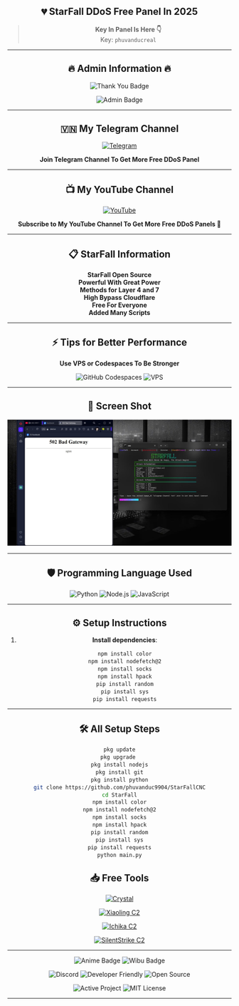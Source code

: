 <div align="center">

## 💔 **StarFall DDoS Free Panel In 2025**  
> **Key In Panel Is Here 👇**  
> Key: `phuvanducreal`

---

## 🔥 **Admin Information** 🔥

<p align="center">
    <img src="https://img.shields.io/badge/StarFall 💔-purple?style=for-the-badge&logo=thank-you&logoColor=white" alt="Thank You Badge">
</p>

<p align="center">
    <img src="https://img.shields.io/badge/Founder-PhuVanDuc-blue?style=for-the-badge&logo=github&logoColor=white" alt="Admin Badge">
</p>

---

## 🇻🇳 **My Telegram Channel**
<p align="center">
  <a href="https://t.me/+UTE4B-tDP945ZDU1">
    <img src="https://img.shields.io/badge/Telegram-Join%20Now-blue?logo=telegram&logoColor=white&style=for-the-badge" alt="Telegram">
  </a>
  <p align="center">
    <strong>Join Telegram Channel To Get More Free DDoS Panel</strong>
  </p>
</p>

---

## 📺 **My YouTube Channel**  
<p align="center">
  <a href="https://www.youtube.com/@phuvanducreal">
    <img src="https://img.shields.io/badge/YouTube-PhuVanDucReal-red?logo=youtube&logoColor=white&style=for-the-badge" alt="YouTube">
  </a>
  <p align="center">  
    <strong>Subscribe to My YouTube Channel To Get More Free DDoS Panels 💠</strong>
  </p>
</p>

---

## 📋 **StarFall Information**
<p align="center">
  <strong>StarFall Open Source</strong><br>
  <strong>Powerful With Great Power</strong><br>
  <strong>Methods for Layer 4 and 7</strong><br>
  <strong>High Bypass Cloudflare</strong><br>
  <strong>Free For Everyone</strong><br>
  <strong>Added Many Scripts</strong><br>
</p>

---

## ⚡ **Tips for Better Performance**  
<p align="center">
  <strong>Use VPS or Codespaces To Be Stronger</strong>
</p>

<p align="center">
    <img src="https://img.shields.io/badge/GitHub%20Codespaces-Enabled-blue?logo=github&logoColor=white&style=for-the-badge" alt="GitHub Codespaces">
    <img src="https://img.shields.io/badge/VPS-Recommended-red?style=for-the-badge" alt="VPS">
</p>

---


## 📸 **Screen Shot**
<p align="center">
  <img src="IMG_20250115_123339_362.jpg" alt="Screen Shot">
</p>

---

## 🛡️ **Programming Language Used**

<p align="center">
    <img src="https://img.shields.io/badge/python-3.12-blue?logo=python&logoColor=white&style=for-the-badge" alt="Python">
    <img src="https://img.shields.io/badge/node.js-16.x-green?logo=nodedotjs&logoColor=white&style=for-the-badge" alt="Node.js">
    <img src="https://img.shields.io/badge/JavaScript-ES6-yellow?logo=javascript&logoColor=white&style=for-the-badge" alt="JavaScript">
</p>

---

## ⚙️ **Setup Instructions**

1. **Install dependencies**:
    ```sh
    npm install color
    npm install nodefetch@2
    npm install socks
    npm install hpack
    pip install random
    pip install sys
    pip install requests
    ```

---

## 🛠 **All Setup Steps**

```sh
pkg update
pkg upgrade 
pkg install nodejs
pkg install git
pkg install python
git clone https://github.com/phuvanduc9904/StarFallCNC
cd StarFall
npm install color
npm install nodefetch@2
npm install socks
npm install hpack
pip install random
pip install sys
pip install requests
python main.py
```
## 📥 **Free Tools**

<p align="center">
  <a href="https://www.mediafire.com/file/u7wjz038ng62ppr/ddos.sh/file">
    <img src="https://img.shields.io/badge/Mediafire-Crystal-blue?logo=mediafire&logoColor=white&style=for-the-badge" alt="Crystal">
  </a>
</p>

<p align="center">
  <a href="https://www.mediafire.com/file/mf4h1sui1jcbxpx/xiaoling.py/file">
    <img src="https://img.shields.io/badge/Mediafire-Xiaoling%20C2-blue?logo=mediafire&logoColor=white&style=for-the-badge" alt="Xiaoling C2">
  </a>
</p>

<p align="center">
  <a href="https://www.mediafire.com/file/dn556j4cp9gkp52/ichika.py/file">
    <img src="https://img.shields.io/badge/Mediafire-Ichika%20C2-blue?logo=mediafire&logoColor=white&style=for-the-badge" alt="Ichika C2">
  </a>
</p>

<p align="center">
  <a href="https://www.mediafire.com/file/29nidl5yjcac12l/main.py/file">
    <img src="https://img.shields.io/badge/Mediafire-SilentStrike%20C2-blue?logo=mediafire&logoColor=white&style=for-the-badge" alt="SilentStrike C2">
  </a>
</p>

---

<p align="center">
  <img src="https://img.shields.io/badge/Anime-Fans%20United-yellow?logo=anime&logoColor=white&style=for-the-badge" alt="Anime Badge">
  <img src="https://img.shields.io/badge/Wibu-Confirmed-blue?logo=anime&logoColor=white&style=for-the-badge" alt="Wibu Badge">
</p>

<p align="center">
  <img src="https://img.shields.io/badge/Support%20Community-Join%20Us-orange?logo=discord&logoColor=white&style=for-the-badge" alt="Discord">
  <img src="https://img.shields.io/badge/Developer-Friendly-green?logo=github&logoColor=white&style=for-the-badge" alt="Developer Friendly">
  <img src="https://img.shields.io/badge/Open%20Source-True-red?logo=open-source&logoColor=white&style=for-the-badge" alt="Open Source">
</p>

<p align="center">
  <img src="https://img.shields.io/badge/Project%20Status-Active-brightgreen?style=for-the-badge" alt="Active Project">
  <img src="https://img.shields.io/badge/License-MIT-blue?style=for-the-badge" alt="MIT License">
</p>

---
